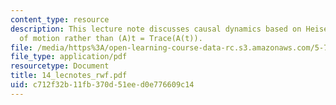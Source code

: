 ```yaml
---
content_type: resource
description: This lecture note discusses causal dynamics based on Heisenberg equation
  of motion rather than (A)t = Trace(A(t)).
file: /media/https%3A/open-learning-course-data-rc.s3.amazonaws.com/5-74-introductory-quantum-mechanics-ii-spring-2004/c712f32b11fb370d51eed0e776609c14_14_lecnotes_rwf.pdf
file_type: application/pdf
resourcetype: Document
title: 14_lecnotes_rwf.pdf
uid: c712f32b-11fb-370d-51ee-d0e776609c14
---
```

